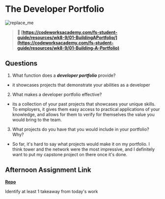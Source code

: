 # The Developer Portfolio

![replace_me](https://codeworks.blob.core.windows.net/public/assets/img/illustrations/placeholder.svg)

> **📖 [https://codeworksacademy.com/fs-student-guide/resources/wk8-9/01-BuildingAPortfolio/](https://codeworksacademy.com/fs-student-guide/resources/wk8-9/01-Building-A-Portfolio)**

## Questions

1. What function does a ***developer portfolio*** provide?

- it showcases projects that demonstrate your abilities as a developer

2. What makes a developer portfolio effective?

- its a collection of your past projects that showcases your unique skills. To employers, it gives them easy access to practical applications of your knowledge, and allows for them to verify for themselves the value you would bring to the team.

3. What projects do you have that you would include in your portfolio? Why?

- So far, it's hard to say what projects would make it on my portfolio. I think tower and the network were the most impressive, and I definitely want to put my capstone project on there once it's done.

## Afternoon Assignment Link

**[Repo](https://github.com/zroes/<ASSIGNMENT_REPO>)**

Identify at least 1 takeaway from today's work
